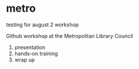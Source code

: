 # metro
testing for august 2 workshop

Github workshop at the Metropolitan Library Council
1. presentation
2. hands-on training
3. wrap up
      
